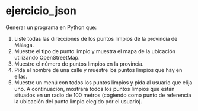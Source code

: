 # ejercicio_json
Generar un programa en Python que:
1. Liste todas las direcciones de los puntos limpios de la provincia de Málaga.
2. Muestre el tipo de punto limpio y muestra el mapa de la ubicación utilizando OpenStreetMap.
3. Muestre el número de puntos limpios en la provincia.
4. Pida el nombre de una calle y muestre los puntos limpios que hay en ellas.
5. Muestre un menú con todos los puntos limpios y pida al usuario que elija uno. A continuación, mostrará todos los puntos limpios que están situados en un radio de 100 metros (cogiendo como punto de referencia la ubicación del punto limpio elegido por el usuario).
